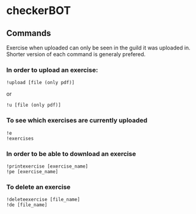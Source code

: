 # checkerBOT
## Commands

Exercise when uploaded can only be seen in the guild it was uploaded in.
Shorter version of each command is generaly prefered.

### In order to upload an exercise:
```
!upload [file (only pdf)]
```
or
```
!u [file (only pdf)]
```

### To see which exercises are currently uploaded 
```
!e
!exercises
```

### In order to be able to download an exercise 
```
!printexercise [exercise_name]
!pe [exercise_name]
```

### To delete an exercise
```
!deleteexercise [file_name]
!de [file_name]
```
